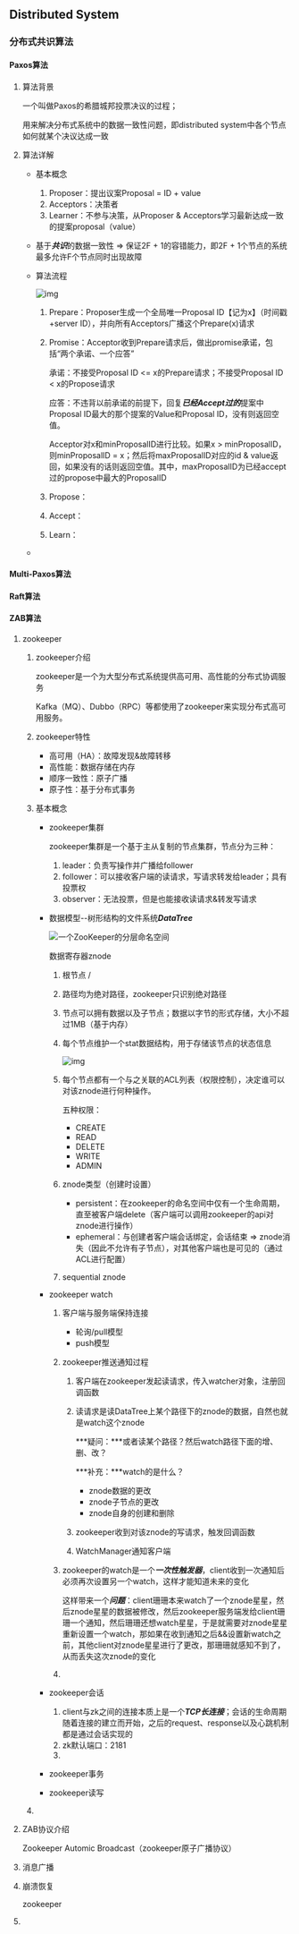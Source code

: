## Distributed System

### 分布式共识算法

#### Paxos算法

1. 算法背景

   一个叫做Paxos的希腊城邦投票决议的过程；

   用来解决分布式系统中的数据一致性问题，即distributed system中各个节点如何就某个决议达成一致

2. 算法详解

   - 基本概念

     1. Proposer：提出议案Proposal = ID + value
     2. Acceptors：决策者
     3. Learner：不参与决策，从Proposer & Acceptors学习最新达成一致的提案proposal（value）

   - 基于***共识***的数据一致性 => 保证2F + 1的容错能力，即2F + 1个节点的系统最多允许F个节点同时出现故障

   - 算法流程

     ![img](https://pic2.zhimg.com/v2-a6cd35d4045134b703f9d125b1ce9671_r.jpg)

     1. Prepare：Proposer生成一个全局唯一Proposal ID【记为x】（时间戳+server ID），并向所有Acceptors广播这个Prepare(x)请求

     2. Promise：Acceptor收到Prepare请求后，做出promise承诺，包括“两个承诺、一个应答”

        承诺：不接受Proposal ID <= x的Prepare请求；不接受Proposal ID < x的Propose请求

        应答：不违背以前承诺的前提下，回复***已经Accept过的***提案中Proposal ID最大的那个提案的Value和Proposal ID，没有则返回空值。

        Acceptor对x和minProposalID进行比较。如果x > minProposalID，则minProposalID = x；然后将maxProposalID对应的id & value返回，如果没有的话则返回空值。其中，maxProposalID为已经accept过的propose中最大的ProposalID

     1. Propose：
     2. Accept：
     3. Learn：

   - 

#### Multi-Paxos算法

#### Raft算法

#### ZAB算法

1. zookeeper

   1. zookeeper介绍

      zookeeper是一个为大型分布式系统提供高可用、高性能的分布式协调服务

      Kafka（MQ）、Dubbo（RPC）等都使用了zookeeper来实现分布式高可用服务。

   2. zookeeper特性

      - 高可用（HA）：故障发现&故障转移
      - 高性能：数据存储在内存
      - 顺序一致性：原子广播
      - 原子性：基于分布式事务

   3. 基本概念

      - zookeeper集群

        zookeeper集群是一个基于主从复制的节点集群，节点分为三种：

        1. leader：负责写操作并广播给follower
        2. follower：可以接收客户端的读请求，写请求转发给leader；具有投票权
        3. observer：无法投票，但是也能接收读请求&转发写请求

      - 数据模型--树形结构的文件系统***DataTree***

        ![一个ZooKeeper的分层命名空间](https://upload-images.jianshu.io/upload_images/4366140-b29e8378668b0441.png?imageMogr2/auto-orient/strip%7CimageView2/2/w/1240)

        数据寄存器znode

        1. 根节点 /

        2. 路径均为绝对路径，zookeeper只识别绝对路径

        3. 节点可以拥有数据以及子节点；数据以字节的形式存储，大小不超过1MB（基于内存）

        4. 每个节点维护一个stat数据结构，用于存储该节点的状态信息

           ![img](https://static001.geekbang.org/infoq/01/01baa901dd9e3f8ed111834e81a4fd28.webp)

        5. 每个节点都有一个与之关联的ACL列表（权限控制），决定谁可以对该znode进行何种操作。

           五种权限：

           - CREATE
           - READ
           - DELETE
           - WRITE
           - ADMIN

        6. znode类型（创建时设置）

           - persistent：在zookeeper的命名空间中仅有一个生命周期，直至被客户端delete（客户端可以调用zookeeper的api对znode进行操作）
           - ephemeral：与创建者客户端会话绑定，会话结束 => znode消失（因此不允许有子节点），对其他客户端也是可见的（通过ACL进行配置）

        7. sequential znode

      - zookeeper watch

        1. 客户端与服务端保持连接

           - 轮询/pull模型
           - push模型

        2. zookeeper推送通知过程

           1. 客户端在zookeeper发起读请求，传入watcher对象，注册回调函数

           2. 读请求是读DataTree上某个路径下的znode的数据，自然也就是watch这个znode

              ***疑问：***或者读某个路径？然后watch路径下面的增、删、改？

              ***补充：***watch的是什么？

              - znode数据的更改
              - znode子节点的更改
              - znode自身的创建和删除

           3. zookeeper收到对该znode的写请求，触发回调函数

           4. WatchManager通知客户端

        3. zookeeper的watch是一个***一次性触发器***，client收到一次通知后必须再次设置另一个watch，这样才能知道未来的变化

           这样带来一个***问题***：client珊珊本来watch了一个znode星星，然后znode星星的数据被修改，然后zookeeper服务端发给client珊珊一个通知，然后珊珊还想watch星星，于是就需要对znode星星重新设置一个watch，那如果在收到通知之后&&设置新watch之前，其他client对znode星星进行了更改，那珊珊就感知不到了，从而丢失这次znode的变化

        4. 

      - zookeeper会话

        1. client与zk之间的连接本质上是一个***TCP长连接***；会话的生命周期随着连接的建立而开始，之后的request、response以及心跳机制都是通过会话实现的
        2. zk默认端口：2181
        3. 

      - zookeeper事务

      - zookeeper读写

   4. 

2. ZAB协议介绍

   Zookeeper Automic Broadcast（zookeeper原子广播协议）

3. 消息广播

4. 崩溃恢复

   zookeeper

5. 

























